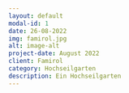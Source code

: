 ```yaml
---
layout: default
modal-id: 1
date: 26-08-2022
img: famirol.jpg
alt: image-alt
project-date: August 2022
client: Famirol
category: Hochseilgarten
description: Ein Hochseilgarten
---
```


